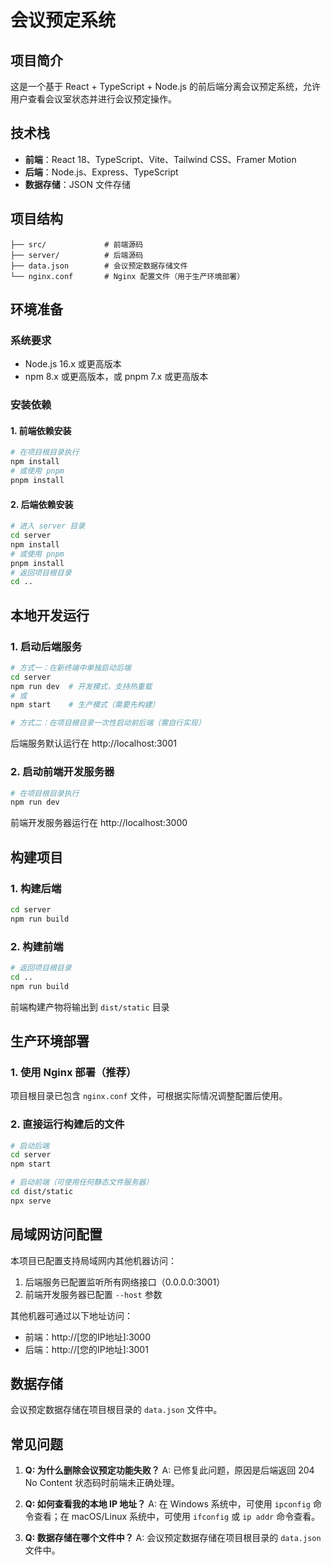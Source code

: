 # 
# 会议预定系统

## 项目简介

这是一个基于 React + TypeScript + Node.js 的前后端分离会议预定系统，允许用户查看会议室状态并进行会议预定操作。

## 技术栈

- **前端**：React 18、TypeScript、Vite、Tailwind CSS、Framer Motion
- **后端**：Node.js、Express、TypeScript
- **数据存储**：JSON 文件存储

## 项目结构

```
├── src/             # 前端源码
├── server/          # 后端源码
├── data.json        # 会议预定数据存储文件
└── nginx.conf       # Nginx 配置文件（用于生产环境部署）
```

## 环境准备

### 系统要求

- Node.js 16.x 或更高版本
- npm 8.x 或更高版本，或 pnpm 7.x 或更高版本

### 安装依赖

#### 1. 前端依赖安装

```bash
# 在项目根目录执行
npm install
# 或使用 pnpm
pnpm install
```

#### 2. 后端依赖安装

```bash
# 进入 server 目录
cd server
npm install
# 或使用 pnpm
pnpm install
# 返回项目根目录
cd ..
```

## 本地开发运行

### 1. 启动后端服务

```bash
# 方式一：在新终端中单独启动后端
cd server
npm run dev  # 开发模式，支持热重载
# 或
npm start    # 生产模式（需要先构建）

# 方式二：在项目根目录一次性启动前后端（需自行实现）
```

后端服务默认运行在 http://localhost:3001

### 2. 启动前端开发服务器

```bash
# 在项目根目录执行
npm run dev
```

前端开发服务器运行在 http://localhost:3000

## 构建项目

### 1. 构建后端

```bash
cd server
npm run build
```

### 2. 构建前端

```bash
# 返回项目根目录
cd ..
npm run build
```

前端构建产物将输出到 `dist/static` 目录

## 生产环境部署

### 1. 使用 Nginx 部署（推荐）

项目根目录已包含 `nginx.conf` 文件，可根据实际情况调整配置后使用。

### 2. 直接运行构建后的文件

```bash
# 启动后端
cd server
npm start

# 启动前端（可使用任何静态文件服务器）
cd dist/static
npx serve
```

## 局域网访问配置

本项目已配置支持局域网内其他机器访问：

1. 后端服务已配置监听所有网络接口（0.0.0.0:3001）
2. 前端开发服务器已配置 `--host` 参数

其他机器可通过以下地址访问：
- 前端：http://[您的IP地址]:3000
- 后端：http://[您的IP地址]:3001

## 数据存储

会议预定数据存储在项目根目录的 `data.json` 文件中。

## 常见问题

1. **Q: 为什么删除会议预定功能失败？**
   A: 已修复此问题，原因是后端返回 204 No Content 状态码时前端未正确处理。

2. **Q: 如何查看我的本地 IP 地址？**
   A: 在 Windows 系统中，可使用 `ipconfig` 命令查看；在 macOS/Linux 系统中，可使用 `ifconfig` 或 `ip addr` 命令查看。

3. **Q: 数据存储在哪个文件中？**
   A: 会议预定数据存储在项目根目录的 `data.json` 文件中。
